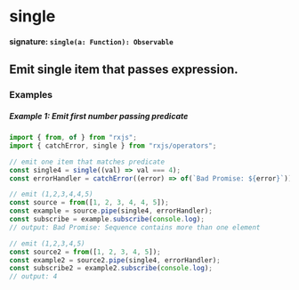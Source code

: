 # single

#### signature: `single(a: Function): Observable`

## Emit single item that passes expression.

### Examples

##### Example 1: Emit first number passing predicate

```js
import { from, of } from "rxjs";
import { catchError, single } from "rxjs/operators";

// emit one item that matches predicate
const single4 = single((val) => val === 4);
const errorHandler = catchError((error) => of(`Bad Promise: ${error}`));

// emit (1,2,3,4,4,5)
const source = from([1, 2, 3, 4, 4, 5]);
const example = source.pipe(single4, errorHandler);
const subscribe = example.subscribe(console.log);
// output: Bad Promise: Sequence contains more than one element

// emit (1,2,3,4,5)
const source2 = from([1, 2, 3, 4, 5]);
const example2 = source2.pipe(single4, errorHandler);
const subscribe2 = example2.subscribe(console.log);
// output: 4
```